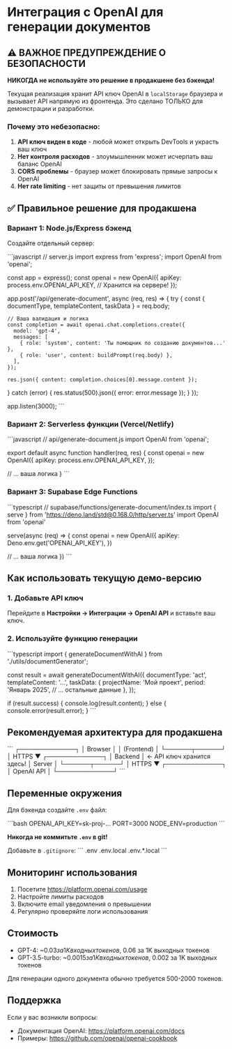 # Интеграция с OpenAI для генерации документов

## ⚠️ ВАЖНОЕ ПРЕДУПРЕЖДЕНИЕ О БЕЗОПАСНОСТИ

**НИКОГДА не используйте это решение в продакшене без бэкенда!**

Текущая реализация хранит API ключ OpenAI в `localStorage` браузера и вызывает API напрямую из фронтенда. Это сделано ТОЛЬКО для демонстрации и разработки.

### Почему это небезопасно:

1. **API ключ виден в коде** - любой может открыть DevTools и украсть ваш ключ
2. **Нет контроля расходов** - злоумышленник может исчерпать ваш баланс OpenAI
3. **CORS проблемы** - браузер может блокировать прямые запросы к OpenAI
4. **Нет rate limiting** - нет защиты от превышения лимитов

## ✅ Правильное решение для продакшена

### Вариант 1: Node.js/Express бэкенд

Создайте отдельный сервер:

\`\`\`javascript
// server.js
import express from 'express';
import OpenAI from 'openai';

const app = express();
const openai = new OpenAI({
  apiKey: process.env.OPENAI_API_KEY, // Хранится на сервере!
});

app.post('/api/generate-document', async (req, res) => {
  try {
    const { documentType, templateContent, taskData } = req.body;
    
    // Ваша валидация и логика
    const completion = await openai.chat.completions.create({
      model: 'gpt-4',
      messages: [
        { role: 'system', content: 'Ты помощник по созданию документов...' },
        { role: 'user', content: buildPrompt(req.body) },
      ],
    });
    
    res.json({ content: completion.choices[0].message.content });
  } catch (error) {
    res.status(500).json({ error: error.message });
  }
});

app.listen(3000);
\`\`\`

### Вариант 2: Serverless функции (Vercel/Netlify)

\`\`\`javascript
// api/generate-document.js
import OpenAI from 'openai';

export default async function handler(req, res) {
  const openai = new OpenAI({
    apiKey: process.env.OPENAI_API_KEY,
  });
  
  // ... ваша логика
}
\`\`\`

### Вариант 3: Supabase Edge Functions

\`\`\`typescript
// supabase/functions/generate-document/index.ts
import { serve } from 'https://deno.land/std@0.168.0/http/server.ts'
import OpenAI from 'openai'

serve(async (req) => {
  const openai = new OpenAI({
    apiKey: Deno.env.get('OPENAI_API_KEY'),
  })
  
  // ... ваша логика
})
\`\`\`

## Как использовать текущую демо-версию

### 1. Добавьте API ключ

Перейдите в **Настройки → Интеграции → OpenAI API** и вставьте ваш ключ.

### 2. Используйте функцию генерации

\`\`\`typescript
import { generateDocumentWithAI } from './utils/documentGenerator';

const result = await generateDocumentWithAI({
  documentType: 'act',
  templateContent: '...',
  taskData: {
    projectName: 'Мой проект',
    period: 'Январь 2025',
    // ... остальные данные
  },
});

if (result.success) {
  console.log(result.content);
} else {
  console.error(result.error);
}
\`\`\`

## Рекомендуемая архитектура для продакшена

\`\`\`
┌─────────────┐
│   Browser   │
│  (Frontend) │
└──────┬──────┘
       │ HTTPS
       ▼
┌─────────────┐
│   Backend   │ ← API ключ хранится здесь!
│   Server    │
└──────┬──────┘
       │ HTTPS
       ▼
┌─────────────┐
│  OpenAI API │
└─────────────┘
\`\`\`

## Переменные окружения

Для бэкенда создайте `.env` файл:

\`\`\`bash
OPENAI_API_KEY=sk-proj-...
PORT=3000
NODE_ENV=production
\`\`\`

**Никогда не коммитьте `.env` в git!**

Добавьте в `.gitignore`:
\`\`\`
.env
.env.local
.env.*.local
\`\`\`

## Мониторинг использования

1. Посетите https://platform.openai.com/usage
2. Настройте лимиты расходов
3. Включите email уведомления о превышении
4. Регулярно проверяйте логи использования

## Стоимость

- GPT-4: ~$0.03 за 1K входных токенов, ~$0.06 за 1K выходных токенов
- GPT-3.5-turbo: ~$0.0015 за 1K входных токенов, ~$0.002 за 1K выходных токенов

Для генерации одного документа обычно требуется 500-2000 токенов.

## Поддержка

Если у вас возникли вопросы:
- Документация OpenAI: https://platform.openai.com/docs
- Примеры: https://github.com/openai/openai-cookbook
